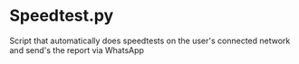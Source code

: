 # Speedtest.py
Script that automatically does speedtests on the user's connected network and send's the report via WhatsApp
